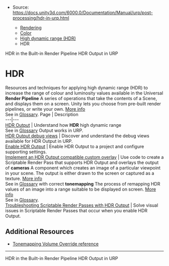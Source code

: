 * Source: https://docs.unity3d.com/6000.0/Documentation/Manual/urp/post-processing/hdr-in-urp.html

  * [Rendering](https://docs.unity3d.com/6000.0/Documentation/Manual/rendering-and-post-processing.html)
  * [Color](https://docs.unity3d.com/6000.0/Documentation/Manual/graphics-color.html)
  * [High dynamic range (HDR)](https://docs.unity3d.com/6000.0/Documentation/Manual/hdr-landing.html)
  * HDR


[](https://docs.unity3d.com/6000.0/Documentation/Manual/hdr-birp.html)
HDR in the Built-in Render Pipeline
[](https://docs.unity3d.com/6000.0/Documentation/Manual/urp/post-processing/hdr-output.html)
HDR Output in URP
# HDR
Resources and techniques for applying high dynamic range (HDR) to increase the range of colour and luminosity values available in the Universal **Render Pipeline** A series of operations that take the contents of a Scene, and displays them on a screen. Unity lets you choose from pre-built render pipelines, or write your own. [More info](https://docs.unity3d.com/6000.0/Documentation/Manual/render-pipelines.html)  
See in [Glossary](https://docs.unity3d.com/6000.0/Documentation/Manual/Glossary.html#Renderpipeline).
Page | Description  
---|---  
[HDR Output](https://docs.unity3d.com/6000.0/Documentation/Manual/urp/post-processing/hdr-output.html) | Understand how **HDR** high dynamic range  
See in [Glossary](https://docs.unity3d.com/6000.0/Documentation/Manual/Glossary.html#HDR) Output works in URP.  
[HDR Output debug views](https://docs.unity3d.com/6000.0/Documentation/Manual/urp/post-processing/hdr-output-debug-views-urp.html) | Discover and understand the debug views available for HDR Output in URP.  
[Enable HDR Output](https://docs.unity3d.com/6000.0/Documentation/Manual/urp/post-processing/enable-hdr-output-urp.html) | Enable HDR Output to a project and configure supporting settings.  
[Implement an HDR Output compatible custom overlay](https://docs.unity3d.com/6000.0/Documentation/Manual/urp/post-processing/hdr-output-implement-custom-overlay.html) | Use code to create a Scriptable Render Pass that supports HDR Output and overlays the output of **cameras** A component which creates an image of a particular viewpoint in your scene. The output is either drawn to the screen or captured as a texture. [More info](https://docs.unity3d.com/6000.0/Documentation/Manual/CamerasOverview.html)  
See in [Glossary](https://docs.unity3d.com/6000.0/Documentation/Manual/Glossary.html#Camera) with correct **tonemapping** The process of remapping HDR values of an image into a range suitable to be displayed on screen. [More info](https://docs.unity3d.com/6000.0/Documentation/Manual/PostProcessingOverview.html)  
See in [Glossary](https://docs.unity3d.com/6000.0/Documentation/Manual/Glossary.html#Tonemapping).  
[Troubleshooting Scriptable Render Passes with HDR Output](https://docs.unity3d.com/6000.0/Documentation/Manual/urp/post-processing/troubleshoot-hdr-custom-pass.html) | Solve visual issues in Scriptable Render Passes that occur when you enable HDR Output.  
## Additional Resources
  * [Tonemapping Volume Override reference](https://docs.unity3d.com/6000.0/Documentation/Manual/urp/post-processing-tonemapping.html)


* * *
[](https://docs.unity3d.com/6000.0/Documentation/Manual/hdr-birp.html)
HDR in the Built-in Render Pipeline
[](https://docs.unity3d.com/6000.0/Documentation/Manual/urp/post-processing/hdr-output.html)
HDR Output in URP

